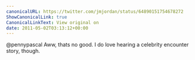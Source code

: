 ```yaml
---
canonicalURL: https://twitter.com/jmjordan/status/64890151754678272
ShowCanonicalLink: true
CanonicalLinkText: View original on
date: 2011-05-02T03:13:12+00:00
---
```

@pennypascal Aww, thats no good. I do love hearing a celebrity encounter story, though.